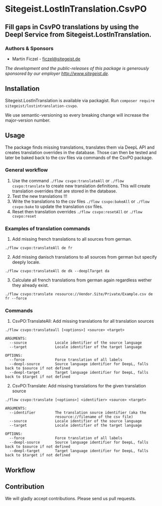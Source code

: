 # Sitegeist.LostInTranslation.CsvPO
## Fill gaps in CsvPO translations by using the Deepl Service from Sitegeist.LostInTranslation.


### Authors & Sponsors

* Martin Ficzel - ficzel@sitegeist.de

*The development and the public-releases of this package is generously sponsored
by our employer http://www.sitegeist.de.*

## Installation

Sitegeist.LostInTranslation is available via packagist. Run `composer require sitegeist/lostintranslation-csvpo`.

We use semantic-versioning so every breaking change will increase the major-version number.

## Usage 

The package finds missing translations, translates them via DeepL API and creates translation overrides in the database.
Those can then be tested and later be baked back to the csv files via commands of the CsvPO package. 

### General workflow
1. Use the command `./flow csvpo:translateAll` or  `./flow csvpo:translate` to create new translation definitions. This will create translation overrides that are stored in the database.
2. Test the new translations !!!
3. Write the translations to the csv files `./flow csvpo:bakeAll` or `./flow csvpo:bake` to update the translation csv files. 
4. Reset then translation overrides `./flow csvpo:resetAll` or `./flow csvpo:reset`

### Examples of translation commands

1. Add missing french translations to all sources from german.
```
./flow csvpo:translateAll de fr
```
 
2. Add missing danisch translations to all sources from german but specify deeply locale.
```
./flow csvpo:translateAll de dk --deeplTarget da
```

3. Calculate all french translations from german again regardless wether they already exist.
```
./flow csvpo:translate resource://Vendor.Site/Private/Example.csv de fr --force
```

### Commands 

1. CsvPO:TranslateAll:  Add missing translations for all translation sources

```
./flow csvpo:translateall [<options>] <source> <target>

ARGUMENTS:
  --source             Locale identifier of the source language
  --target             Locale identifier of the target language

OPTIONS:
  --force              Force translation of all labels
  --deepl-source       Source language identifier for DeepL, falls back to $source if not defined
  --deepl-target       Target language identifier for DeepL, falls back to $target if not defined
```

2. CsvPO:Translate: Add missing translations for the given translation source
 
```
./flow csvpo:translate [<options>] <identifier> <source> <target>

ARGUMENTS:
  --identifier         The translation source identifier (aka the
                       resource://filename of the csv file)
  --source             Locale identifier of the source language
  --target             Locale identifier of the target language

OPTIONS:
  --force              Force translation of all labels
  --deepl-source       Source language identifier for DeepL, falls back to $source if not defined
  --deepl-target       Target language identifier for DeepL, falls back to $target if not defined
```



## Workflow 


## Contribution

We will gladly accept contributions. Please send us pull requests.
